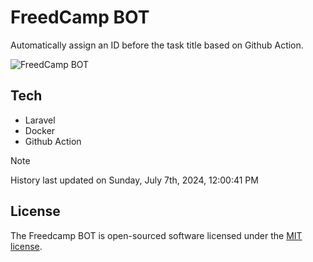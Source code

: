 # FreedCamp BOT

Automatically assign an ID before the task title based on Github Action.

![FreedCamp BOT](https://repository-images.githubusercontent.com/737932867/7d34798b-2680-471c-b089-a78a718d3d6a)

## Tech

- Laravel
- Docker
- Github Action

> [!NOTE]  
> History last updated on Sunday, July 7th, 2024, 12:00:41 PM

## License

The Freedcamp BOT is open-sourced software licensed under the [MIT license](https://opensource.org/licenses/MIT).
